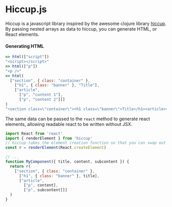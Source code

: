 # Hiccup.js

Hiccup is a javascript library inspired by the awesome clojure library [hiccup](https://github.com/weavejester/hiccup). By passing nested arrays as data to hiccup, you can generate HTML, or React elements.


#### Generating HTML
```js
=> html(["script"])
"<script></script>"
=> html(["p"])
"<p />"
=> html(
  ["section", { class: "container" },
    ["h1", { class: "banner" }, "Title"],
    ["article",
      ["p", "content 1"],
      ["p", "content 2"]]]
)
"<section class=\"container\"><h1 class=\"banner\">Title</h1><article><p>content 1</p><p>content 2</p></article></section>"
```

The same data can be passed to the `react` method to generate react elements, allowing readable react to be written without JSX.
```js
import React from 'react'
import { renderElement } from 'hiccup'
// hiccup takes the element creation function so that you can swap out React for Preact or something else with the same API.
const r = renderElement(React.createElement)

// ...
function MyComponent({ title, content, subcontent }) {
  return r(
    ["section", { class: "container" },
      ["h1", { class: "banner" }, title],
      ["article",
        ["p", content],
        ["p", subcontent]]]
  )
}
```
